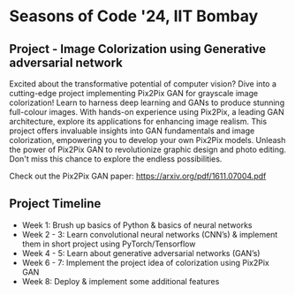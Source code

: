 # Seasons of Code '24, IIT Bombay

## Project - Image Colorization using Generative adversarial network

Excited about the transformative potential of computer vision? Dive into a cutting-edge project implementing Pix2Pix GAN for grayscale image colorization! Learn to harness deep learning and GANs to produce stunning full-colour images. With hands-on experience using Pix2Pix, a leading GAN architecture, explore its applications for enhancing image realism. This project offers invaluable insights into GAN fundamentals and image colorization, empowering you to develop your own Pix2Pix models. Unleash the power of Pix2Pix GAN to revolutionize graphic design and photo editing. Don't miss this chance to explore the endless possibilities.

Check out the Pix2Pix GAN paper: https://arxiv.org/pdf/1611.07004.pdf 

## Project Timeline

-	Week 1: Brush up basics of Python & basics of neural networks 
-	Week 2 - 3: Learn convolutional neural networks (CNN’s) & implement them in short project using PyTorch/Tensorflow 
-	Week 4 - 5: Learn about generative adversarial networks (GAN’s) 
-	Week 6 - 7: Implement the project idea of colorization using Pix2Pix GAN 
-	Week 8: Deploy & implement some additional features
